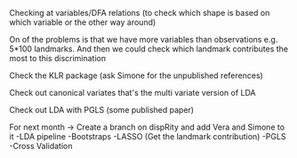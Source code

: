 Checking at variables/DFA relations (to check which shape is based on which variable or the other way around)


On of the problems is that we have more variables than observations e.g. 5*100 landmarks.
And then we could check which landmark contributes the most to this discrimination

Check the KLR package (ask Simone for the unpublished references)

Check out canonical variates that's the multi variate version of LDA

Check out LDA with PGLS (some published paper)

For next month
-> Create a branch on dispRity and add Vera and Simone to it
-LDA pipeline
	-Bootstraps
	-LASSO (Get the landmark contribution)
	-PGLS
	-Cross Validation
	
	